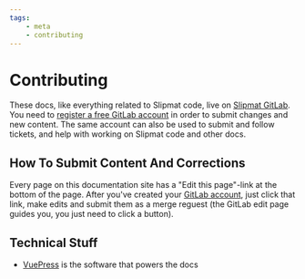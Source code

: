 ```yaml
---
tags: 
    - meta
    - contributing
---
```

# Contributing

These docs, like everything related to Slipmat code, live on [Slipmat GitLab](https://gitlab.com/slipmatio). You need to [register a free GitLab account](https://gitlab.com/users/sign_up) in order to submit changes and new content. The same account can also be used to submit and follow tickets, and help with working on Slipmat code and other docs.

## How To Submit Content And Corrections

Every page on this documentation site has a "Edit this page"-link at the bottom of the page. After you've created your [GitLab account](https://gitlab.com/users/sign_up), just click that link, make edits and submit them as a merge reguest (the GitLab edit page guides you, you just need to click a button).

## Technical Stuff

- [VuePress](https://vuepress.vuejs.org/) is the software that powers the docs
